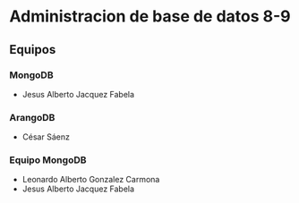 # Administracion de base de datos 8-9

## Equipos 

### MongoDB

* Jesus Alberto Jacquez Fabela
### ArangoDB
* César Sáenz

### Equipo MongoDB
* Leonardo Alberto Gonzalez Carmona
* Jesus Alberto Jacquez Fabela
